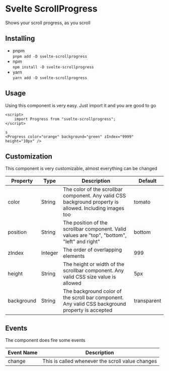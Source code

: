 # Svelte ScrollProgress

Shows your scroll progress, as you scroll

## Installing

- pnpm  
   `pnpm add -D svelte-scrollprogress`
- npm  
   `npm install -D svelte-scrollprogress`
- yarn  
   `yarn add -D svelte-scrollprogress`

## Usage

Using this component is very easy. Just import it and you are good to go

```svelte
<script>
	import Progress from "svelte-scrollprogress";
</script>

s
<Progress color="orange" background="green" zIndex="9999" height="10px" />
```

## Customization

This component is very customizable, almost everything can be changed

<table><thead><tr><th>Property</th> <th>Type</th> <th>Description</th> <th>Default</th></tr></thead> <tbody><tr><td>color</td> <td>String</td> <td>The color of the scrollbar component. Any valid CSS background property is allowed.
      Including images too</td> <td>tomato</td></tr> <tr><td>position</td> <td>String</td> <td>The position of the scrollbar component. Valid values are "top", "bottom", "left" and
      right"</td> <td>bottom</td></tr> <tr><td>zIndex</td> <td>Integer</td> <td>The order of overlapping elements</td> <td>999</td></tr> <tr><td>height</td> <td>String</td> <td>The height or width of the scrollbar component. Any valid CSS size value is allowed</td> <td>5px</td></tr> <tr><td>background</td> <td>String</td> <td>The background color of the scroll bar component. Any valid CSS background property is
      accepted</td> <td>transparent</td></tr></tbody></table>

## Events

The component does fire some events

<table><thead><tr><th>Event Name</th> <th>Description</th></tr></thead> <tbody><tr><td>change</td> <td>This is called whenever the scroll value changes</td></tr></tbody></table>